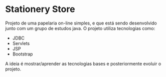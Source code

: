 # Stationery Store
Projeto de uma papelaria on-line simples, e que está sendo desenvolvido junto com um grupo de estudos java. O projeto utiliza tecnologias como:
* JDBC
* Servlets
* JSP
* Bootstrap

A ideia é mostrar/aprender as tecnologias bases e posteriormente evoluir o projeto.
